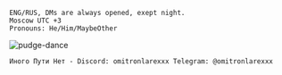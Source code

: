 	ENG/RUS, DMs are always opened, exept night. 
	Moscow UTC +3
	Pronouns: He/Him/MaybeOther

![pudge-dance](https://github.com/user-attachments/assets/22605001-bfe8-4a03-b14b-7b192afc7bc1)





	Иного Пути Нет - Discord: omitronlarexxx Telegram: @omitronlarexxx
